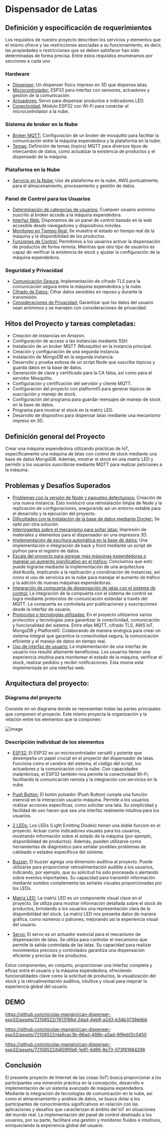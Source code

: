 # Dispensador de Latas
## Definición y especificación de requerimientos
Los requisitos de nuestro proyecto describen los servicios y elementos que el mismo ofrece y las restricciones asociadas a su funcionamiento, es decir, las propiedades o restricciones que se deben satisfacer han sido determinadas de forma precisa. Entre estos requisitos enumeramos por secciones a cada uno

### Hardware
- <ins>Dispenser:</ins> Un dispenser físico impreso en 3D que dispensa latas. 
- <ins>Microcontrolador:</ins> ESP32 para interfaz con sensores, actuadores y gestión de la comunicación. 
- <ins>Actuadores:</ins> Servo para dispensar productos e indicadores LED. 
- <ins>Conectividad:</ins> Módulo ESP32 con Wi-Fi para conectar el microcontrolador a la nube.
### Sistema de broker en la Nube
- <ins>Broker MQTT:</ins> Configuración de un broker de mosquitto para facilitar la comunicación entre la máquina expendedora y la plataforma en la nube. 
- <ins>Temas:</ins> Definición de temas (topics) MQTT para diversos tipos de intercambio de datos, como actualizar la existencia de productos y el dispensado de la máquina. 

### Plataforma en la Nube
- <ins>Servicio en la Nube:</ins> Uso de plataforma en la nube, AWS puntualmente, para el almacenamiento, procesamiento y gestión de datos.

### Panel de Control para los Usuarios
- <ins>Determinación de categorías de usuarios:</ins> Cualquier usuario anónimo suscrito al broker accede a la máquina expendedora. 
- <ins>Interfaz Web:</ins> Disponemos de un panel de control basado en la web accesible desde navegadores y dispositivos móviles. 
- <ins>Monitoreo en Tiempo Real:</ins> Se muestra el estado en tiempo real de la máquina y la disponibilidad de los productos. 
- <ins>Funciones de Control:</ins> Permitimos a los usuarios activar la dispensación de productos de forma remota. Mientras que otro tipo de usuarios es capaz de verificar la existencia de stock y ajustar la configuración de la máquina expendedora. 

### Seguridad y Privacidad
- <ins>Comunicación Segura:</ins> Implementación de cifrado TLS para la comunicación segura entre la máquina expendedora y la nube. 
- <ins>Cifrado de Datos:</ins> Cifrar datos sensibles en reposo y durante la transmisión.
- <ins>Consideraciones de Privacidad:</ins> Garantizar que los datos del usuario sean anónimos y se manejen con consideraciones de privacidad. 

## Hitos del Proyecto y tareas completadas: 
- Creación de instancias en Amazon. 
- Configuración de acceso a las instancias mediante SSH. 
- Instalación de un broker MQTT (Mosquitto) en la instancia principal.
- Creación y configuración de una segunda instancia. 
- Instalación de MongoDB en la segunda instancia. 
- Desarrollo y prueba exitosa de un script Node que suscribe tópicos y guarda datos en la base de datos. 
- Generación de clave y certificado para la CA falsa, así como para el servidor Mosquitto.
- Configuración y certificación del servidor y cliente MQTT. 
- Configuración del proyecto con platformIO para generar tópicos de suscripción y manejo de stock. 
- Configuración del programa para guardar mensajes de manejo de stock en la base de datos. 
- Programa para mostrar el stock en la matriz LED. 
- Desarrollo de dispositivo para dispensar latas mediante una mecanismo impreso en 3D.

## Definición general del Proyecto
Crear una máquina expendedora utilizando prácticas de IoT, específicamente una máquina de latas con control de stock mediante una base de datos MongoDB. Además, mostrar el stock en una matriz LED y permitir a los usuarios suscribirse mediante MQTT para realizar peticiones a la máquina. 

## Problemas y Desafíos Superados
- <ins>Problemas con la versión de Node y paquetes defectuosos:</ins> Creación de una nueva instancia. Esto involucró una reinstalación limpia de Node y la replicación de configuraciones, asegurando así un entorno estable para el desarrollo y la ejecución del proyecto. 
- <ins>Dificultades con la instalación de la base de datos mediante Docker:</ins> Se optó por otra solución. 
- <ins>Interrogantes sobre el mecanismo para soltar latas:</ins> Impresión de materiales y elementos para el dispensador en una impresora 3D. 
- <ins>Implementación de escritura automática en la base de datos:</ins> Una implementación e integración de back y front mediante un script de python para el registro de datos.
- <ins>Escala del proyecto para agregar más máquinas expendedoras o manejar un aumento significativo en el tráfico:</ins> Concluimos que esto puede lograrse mediante la implementación de una arquitectura distribuida, implicando a la replicación y coordinación de instancias, así como el uso de servicios en la nube para manejar el aumento de tráfico y la adición de nuevas máquinas expendedoras. 
- <ins>Integración de compuerta de dispensación de latas con el sistema de control:</ins> La integración de la compuerta con el sistema de control se logra mediante protocolos de comunicación estándar a través del MQTT. La compuerta es controlada por publicaciones y suscripciones desde la interfaz de usuario. 
- <ins>Protocolos o tecnologías utilizadas:</ins> En el proyecto utilizamos varios protocolos y tecnologías para garantizar la conectividad, comunicación y funcionalidad del sistema. Entre ellas MQTT, cifrado TLS, AWS IoT, MongoDB y PlatformIO. Colaborando de manera sinérgica para crear un sistema integral que garantice la conectividad segura, la comunicación eficiente y el manejo de datos en tiempo real. 
- <ins>Uso de interfaz de usuario:</ins> La implementación de una interfaz de usuario nos resultó altamente beneficiosa. Los usuarios tienen una experiencia intuitiva para monitorear el estado de la máquina, verificar el stock, realizar pedidos y recibir notificaciones. Esta misma está implementada en una interfaz web. 

## Arquitectura del proyecto: 
### Diagrama del proyecto
Consiste en un diagrama donde se representan todas las partes principales que componen el proyecto. Este mismo proyecta la organización y la relación entre los elementos que la componen: 

![image](https://github.com/nicolas-mangini/can-dispenser-esp32/assets/72108522/99023945-5283-4ac0-9f75-86d8e3a9aa35)

### Descripción individual de los elementos
- <ins>ESP32:</ins> El ESP32 es un microcontrolador versátil y potente que desempeña un papel crucial en el proyecto del dispensador de latas. Funciona como el cerebro del sistema, el código del script, los actuadores y la comunicación con la nube. Con capacidades inalámbricas, el ESP32 también nos permite la conectividad Wi-Fi, facilitando la comunicación remota y la integración con servicios en la nube. 

- <ins>Push Button:</ins> El botón pulsador (Push Button) cumple una función esencial en la interacción usuario-máquina. Permite a los usuarios realizar acciones específicas, como solicitar una lata. Su simplicidad y facilidad de uso hacen que sea una interfaz realmente intuitiva para los usuarios. 

- <ins>2 LEDs:</ins> Los LEDs (Light Emitting Diodes) tienen una doble función en el proyecto. Actuar como indicadores visuales para los usuarios, mostrando información sobre el estado de la máquina (por ejemplo, disponibilidad de productos). Además, pueden utilizarse como herramientas de diagnóstico para señalar posibles problemas de cableado o estados específicos del sistema. 

- <ins>Buzzer:</ins> El buzzer agrega una dimensión auditiva al proyecto. Puede utilizarse para proporcionar retroalimentación audible a los usuarios, indicando, por ejemplo, que su solicitud ha sido procesada o alertando sobre eventos importantes. Su capacidad para transmitir información mediante sonidos complementa las señales visuales proporcionadas por los LEDs. 

- <ins>Matriz LED:</ins> La matriz LED es un componente visual clave en el proyecto. Se utiliza para mostrar información detallada sobre el stock de productos, brindando a los usuarios una representación clara de la disponibilidad del stock. La matriz LED nos presenta datos de manera gráfica, como números o patrones, mejorando así la experiencia visual del usuario. 

- <ins>Servo:</ins> El servo es un actuador esencial para el mecanismo de dispensación de latas. Se utiliza para controlar el mecanismo que permite la salida controlada de las latas. Su capacidad para realizar movimientos precisos y controlados garantiza una dispensación eficiente y precisa de los productos. 

Estos componentes, en conjunto, proporcionan una interfaz completa y eficaz entre el usuario y la máquina expendedora, ofreciendo funcionalidades clave como la solicitud de productos, la visualización del stock y la retroalimentación auditiva, intuitiva y visual para mejorar la experiencia global del usuario. 

## DEMO
https://github.com/nicolas-mangini/can-dispenser-esp32/assets/72108522/7613198d-2dad-4eb9-a2d3-b34b3739ddbb

https://github.com/nicolas-mangini/can-dispenser-esp32/assets/72108522/da9cac3b-66ad-488b-a3ad-6f9ebf2c0450

https://github.com/nicolas-mangini/can-dispenser-esp32/assets/72108522/b809f0b6-1e81-4d86-8e73-073f61684296

## Conclusión
El presente proyecto de Internet de las cosas (IoT) busca proporcionar a los participantes una inmersión práctica en la concepción, desarrollo e implementación de un sistema avanzado de máquina expendedora. Mediante la integración de tecnologías de comunicación en la nube, así como el almacenamiento y análisis de datos, se busca dotar a los participantes de conocimientos significativos en relación con las aplicaciones y desafíos que caracterizan el ámbito del IoT en situaciones del mundo real. La implementación del panel de control destinado a los usuarios, por su parte, facilitará una gestión y monitoreo fluidos e intuitivos, enriqueciendo la experiencia global del usuario. 
